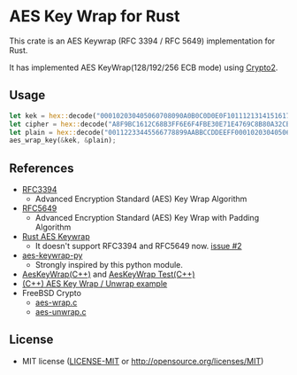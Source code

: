 # AES Key Wrap for Rust

This crate is an AES Keywrap (RFC 3394 / RFC 5649) implementation for Rust.

It has implemented AES KeyWrap(128/192/256 ECB mode) using [Crypto2](https://github.com/shadowsocks/crypto2).

## Usage

```rust
let kek = hex::decode("000102030405060708090A0B0C0D0E0F101112131415161718191A1B1C1D1E1F").unwrap();
let cipher = hex::decode("A8F9BC1612C68B3FF6E6F4FBE30E71E4769C8B80A32CB8958CD5D17D6B254DA1").unwrap();
let plain = hex::decode("00112233445566778899AABBCCDDEEFF0001020304050607").unwrap();
aes_wrap_key(&kek, &plain);
```

## References

- [RFC3394](https://www.ietf.org/rfc/rfc3394.txt)
  - Advanced Encryption Standard (AES) Key Wrap Algorithm
- [RFC5649](https://www.ietf.org/rfc/rfc5649.txt)
  - Advanced Encryption Standard (AES) Key Wrap with Padding Algorithm
- [Rust AES Keywrap](https://github.com/jedisct1/rust-aes-keywrap)
  - It doesn't support RFC3394 and RFC5649 now. [issue #2](https://github.com/jedisct1/rust-aes-keywrap/issues/2)
- [aes-keywrap-py](https://github.com/kurtbrose/aes_keywrap/blob/master/aes_keywrap.py)
  - Strongly inspired by this python module.
- [AesKeyWrap(C++)](https://github.com/ikluft/AESKeyWrap/blob/master/src/AesKeyWrap.cpp) and [AesKeyWrap Test(C++)](https://github.com/ikluft/AESKeyWrap/blob/master/test/AesKeyWrapTest.cpp)
- [(C++) AES Key Wrap / Unwrap example](https://www.example-code.com/cpp/aes_key_wrap.asp)
- FreeBSD Crypto
  - [aes-wrap.c](http://web.mit.edu/freebsd/head/contrib/wpa/src/crypto/aes-wrap.c)
  - [aes-unwrap.c](http://web.mit.edu/freebsd/head/contrib/wpa/src/crypto/aes-unwrap.c)

## License

- MIT license ([LICENSE-MIT](LICENSE-MIT) or http://opensource.org/licenses/MIT)
